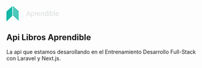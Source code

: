 <style>
a,a:hover {
   	
}
span {
   
}
svg {
    
	
}
</style>


<a href="https://aprendible.com/" target="_blank" role="figure" style="width: 12rem;
	color: rgb(218 221 223 );
    text-decoration: none;
    font-size : 18px;
    display: flex;
    align-items: center;
    font-size: 18px;
	line-height: 24px;
    font-family: Roboto, Helvetica, Arial, sans-serif;
    margin-bottom: 30px;">
    <svg xmlns="http://www.w3.org/2000/svg" viewBox="0 0 30 38"  style="
    color: rgb(20 184 166 );
	fill: currentColor;
    width: auto;    
	height:40px;"><path d="M16.2,23.1v-3.7l14.6,13.6v3.7L16.2,23.1z M30.8,31.9v-3.7L16.2,14.6v3.7L30.8,31.9z M30.8,27v-3.7L16.2,9.7v3.7L30.8,27z M30.8,22.2v-3.7L16.2,4.9v3.7L30.8,22.2z M30.8,17.3v-3.7L16.2,0v3.7L30.8,17.3z M0,13.8v24.7l14.6-13.7V0.2L0,13.8z"></path></svg>
    <span style=" margin-left:20px;
	line-height: 24px;">
        Aprendible
      </span></a>





## Api Libros Aprendible

La api que estamos desarollando en el Entrenamiento Desarrollo Full-Stack con Laravel y Next.js.

